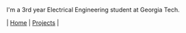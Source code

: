 I'm a 3rd year Electrical Engineering student at Georgia Tech.

| [Home](index.html) | [Projects](projects.html) |

